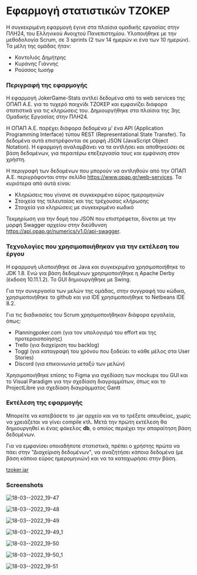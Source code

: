 # Εφαρμογή στατιστικών ΤΖΟΚΕΡ

Η συγκεκριμένη εφαρμογή έγινε στα πλαίσια ομαδικής εργασίας στην ΠΛΗ24, του Ελληνικού Ανοιχτού Πανεπιστημίου. Υλοποιήθηκε με την μεθοδολογία Scrum, σε 3 sprints (2 των 14 ημερών κι ένα των 10 ημερών). Τα μέλη της ομάδας ήταν:

- Κοντολιός Δημήτρης
- Κυράνης Γιάννης
- Ρούσσος Ιωσήφ

### Περιγραφή της εφαρμογής

Η εφαρμογή JokerGame-Stats αντλεί δεδομένα από τα web services της ΟΠΑΠ Α.Ε. για το τυχερό παιχνίδι ΤΖΟΚΕΡ και εμφανίζει διάφορα στατιστικά για τις κληρώσεις του. Δημιουργήθηκε στα πλαίσια της 3ης Ομαδικής Εργασίας στην ΠΛΗ24.

Η ΟΠΑΠ Α.Ε. παρέχει διάφορα δεδομένα μ’ ένα API (Application Programming Interface) τύπου REST (Representational State Transfer). Τα δεδομένα αυτά επιστρέφονται σε μορφή JSON (JavaScript Object Notation). Η εφαρμογή αναλαμβάνει να τα αντλήσει και αποθηκεύσει σε βάση δεδομένων, για περαιτέρω επεξεργασία  τους και εμφάνιση στον χρήστη.

Η περιγραφή των δεδομένων που μπορούν να αντληθούν από την ΟΠΑΠ Α.Ε. περιγράφονται στην σελίδα https://www.opap.gr/web-services. Τα κυριότερα από αυτά είναι:

- Κληρώσεις που γίνανε σε συγκεκριμένο εύρος ημερομηνιών
- Στοιχεία της τελευταίας και της τρέχουσας κλήρωσης
- Στοιχεία για κληρώσεις με συγκεκριμένο κωδικό

Τεκμηρίωση για την δομή του JSON που επιστρέφεται, δίνεται με την μορφή Swagger αρχείου στην διεύθυνση https://api.opap.gr/numerics/v1.0/api-swagger.

### Τεχνολογίες που χρησιμοποιήθηκαν για την εκτέλεση του έργου

Η εφαρμογή υλοποιήθηκε σε Java και συγκεκριμένα χρησιμοποιήθηκε το JDK 1.8. Ενώ για βάση δεδομένων
χρησιμοποιήθηκε η Apache Derby (έκδοση 10.11.1.2). Το GUI δημιουργήθηκε με Swing.

Για την συνεργασία των μελών της ομάδας, στην συγγραφή του κώδικα, χρησιμοποιήθηκε το github και για IDE
χρησιμοποιήθηκε το Netbeans IDE 8.2.

Για τις διαδικασίες του Scrum χρησιμοποιήθηκαν διάφορα εργαλεία, όπως:

- Planningpoker.com (για τον υπολογισμό του effort και της προτεραιοποίησης)
- Trello (για διαχείριση του backlog)
- Toggl (για καταγραφή του χρόνου που ξοδεύει το κάθε μέλος στα User Stories)
- Discord (για επικοινωνία μεταξύ των μελών)

Χρησιμοποιήθηκε επίσης το Figma για σχεδίαση των mockups του GUI και το Visual Paradigm για την σχεδίαση
διαγραμμάτων, όπως και το ProjectLibre για σχεδίαση διαγράμματος Gantt

### Εκτέλεση της εφαρμογής

Μπορείτε να κατεβάσετε το .jar αρχείο και να το τρέξετε απευθείας, χωρίς
να χρειάζεται να γίνει compile κτλ. Μετά την πρώτη εκτέλεση θα δημιουργηθεί 
κι ένας φάκελος **db**, ο οποίος περιέχει την απαραίτηση βάση δεδομένων.

Για να εμφανίσει οποιαδήποτε στατιστικά, πρέπει ο χρήστης πρώτα να πάει στην 
"Διαχείριση δεδομένων", να αναζητήσει κάποια δεδομένα (με βάση κάποιο εύρος
ημερομηνιών) και να τα καταχωρήσει στην βάση.

[tzoker.jar](https://github.com/ikiranis/tzokerApp/blob/main/dist/tzoker.jar)

### Screenshots

![18-03--2022_19-47](https://user-images.githubusercontent.com/50238022/159056259-6d333d8a-4710-4160-bad7-c22fd2ec84aa.png)

![18-03--2022_19-48](https://user-images.githubusercontent.com/50238022/159056384-dd90e412-4ee1-4723-ba0c-ea5b90a02d19.png)

![18-03--2022_19-49](https://user-images.githubusercontent.com/50238022/159056487-85acfae0-4453-4730-858e-f1bc820563e8.png)

![18-03--2022_19-49_1](https://user-images.githubusercontent.com/50238022/159056571-29534f97-4c90-4147-9f69-f259866ebd9f.png)

![18-03--2022_19-50](https://user-images.githubusercontent.com/50238022/159056775-17202254-b117-46a9-a216-a3b73898b948.png)

![18-03--2022_19-50_1](https://user-images.githubusercontent.com/50238022/159056791-035ff1ac-453c-4467-9e39-5286019760a2.png)

![18-03--2022_19-51](https://user-images.githubusercontent.com/50238022/159056812-30dd0524-067e-4a42-99a1-036e26e0f70e.png)
